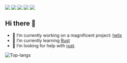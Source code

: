 ![](https://img.shields.io/badge/OS-WSL-informational?style=plastic&logo=linux&logoColor=white&color=2bbc8a)
![](https://img.shields.io/badge/Editor-Helix-informational?style=plastic&logo=<LOGO_NAME>&logoColor=white&color=2bbc8a)
![](https://img.shields.io/badge/Code-Python-informational?style=plastic&logo=python&logoColor=white&color=2bbc8a)
![](https://img.shields.io/badge/Code-Rust-informational?style=plastic&logo=rust&logoColor=white&color=2bbc8a)
![](https://img.shields.io/badge/Shell-ZSH-informational?style=plastic&logo=gnu-bash&logoColor=white&color=2bbc8a)

## Hi there 👋

- 🔭 I’m currently working on a magnificent project: [helix](https://github.com/helix-editor/helix)
- 🌱 I’m currently learning [Rust](https://www.rust-lang.org/)
- 🤔 I’m looking for help with [rust](https://rust-lang.org).

![Top-langs](https://github-readme-stats.vercel.app/api/top-langs/?username=python128&theme=radical&layout=compact)
